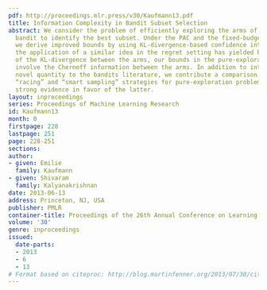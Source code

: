 ```yaml
---
pdf: http://proceedings.mlr.press/v30/Kaufmann13.pdf
title: Information Complexity in Bandit Subset Selection
abstract: We consider the problem of efficiently exploring the arms of a stochastic
  bandit to identify the best subset. Under the PAC and the fixed-budget formulations,
  we derive improved bounds by using KL-divergence-based confidence intervals. Whereas
  the application of a similar idea in the regret setting has yielded bounds in terms
  of the KL-divergence between the arms, our bounds in the pure-exploration setting
  involve the Chernoff information between the arms. In addition to introducing this
  novel quantity to the bandits literature, we contribute a comparison between the
  “racing” and “smart sampling” strategies for pure-exploration problems, finding
  strong evidence in favor of the latter.
layout: inproceedings
series: Proceedings of Machine Learning Research
id: Kaufmann13
month: 0
firstpage: 228
lastpage: 251
page: 228-251
sections: 
author:
- given: Emilie
  family: Kaufmann
- given: Shivaram
  family: Kalyanakrishnan
date: 2013-06-13
address: Princeton, NJ, USA
publisher: PMLR
container-title: Proceedings of the 26th Annual Conference on Learning Theory
volume: '30'
genre: inproceedings
issued:
  date-parts:
  - 2013
  - 6
  - 13
# Format based on citeproc: http://blog.martinfenner.org/2013/07/30/citeproc-yaml-for-bibliographies/
---
```

